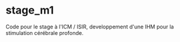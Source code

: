 # stage_m1
Code pour le stage à l'ICM / ISIR, developpement d'une IHM pour la stimulation cérébrale profonde.
